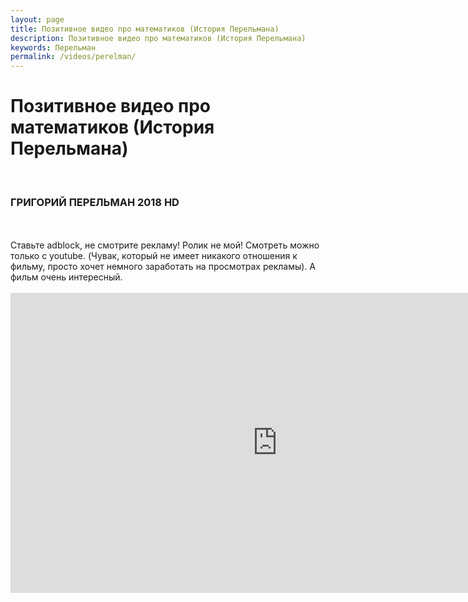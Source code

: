 ```yaml
---
layout: page
title: Позитивное видео про математиков (История Перельмана)
description: Позитивное видео про математиков (История Перельмана)
keywords: Перельман
permalink: /videos/perelman/
---
```


# Позитивное видео про математиков (История Перельмана)

<br/>

### ГРИГОРИЙ ПЕРЕЛЬМАН 2018 HD

<br/>
<br/> Ставьте adblock, не смотрите рекламу! Ролик не мой! Смотреть можно только с youtube. (Чувак, который не имеет никакого отношения к фильму, просто хочет немного заработать на просмотрах рекламы). А фильм очень интересный. 
<br/>
<br/>

<div align="center">
    <iframe width="853" height="480" src="https://www.youtube.com/embed/-56qGNDh6_k" frameborder="0" allow="autoplay; encrypted-media"
        allowfullscreen></iframe>
</div>
